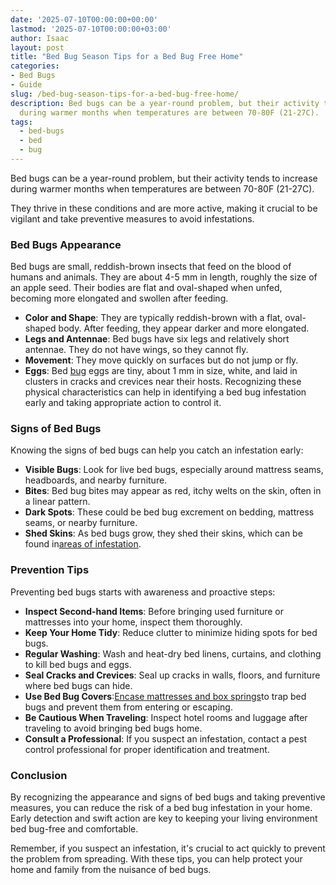 ```yaml
---
date: '2025-07-10T00:00:00+00:00'
lastmod: '2025-07-10T00:00:00+03:00'
author: Isaac
layout: post
title: "Bed Bug Season Tips for a Bed Bug Free Home"
categories:
- Bed Bugs
- Guide
slug: /bed-bug-season-tips-for-a-bed-bug-free-home/
description: Bed bugs can be a year-round problem, but their activity tends to increase
  during warmer months when temperatures are between 70-80F (21-27C).
tags: 
  - bed-bugs
  - bed
  - bug
---
```

Bed bugs can be a year-round problem, but their activity tends to increase during warmer months when temperatures are between 70-80F (21-27C).

They thrive in these conditions and are more active, making it crucial to be vigilant and take preventive measures to avoid infestations.
### Bed Bugs Appearance
Bed bugs are small, reddish-brown insects that feed on the blood of humans and animals. They are about 4-5 mm in length, roughly the size of an apple seed. Their bodies are flat and oval-shaped when unfed, becoming more elongated and swollen after feeding.
- **Color and Shape**: They are typically reddish-brown with a flat, oval-shaped body. After feeding, they appear darker and more elongated.
- **Legs and Antennae**: Bed bugs have six legs and relatively short antennae. They do not have wings, so they cannot fly.
- **Movement**: They move quickly on surfaces but do not jump or fly.
- **Eggs**: Bed [bug](/posts/bed-bug-bites-vs-other-bites/) eggs are tiny, about 1 mm in size, white, and laid in clusters in cracks and crevices near their hosts.
Recognizing these physical characteristics can help in identifying a bed bug infestation early and taking appropriate action to control it.
### Signs of Bed Bugs
Knowing the signs of bed bugs can help you catch an infestation early:
- **Visible Bugs**: Look for live bed bugs, especially around mattress seams, headboards, and nearby furniture.
- **Bites**: Bed bug bites may appear as red, itchy welts on the skin, often in a linear pattern.
- **Dark Spots**: These could be bed bug excrement on bedding, mattress seams, or nearby furniture.
- **Shed Skins**: As bed bugs grow, they shed their skins, which can be found in[areas of infestation](https://pestpolicy.com/what-does-bed-bug-poop-look-like/).
### Prevention Tips
Preventing bed bugs starts with awareness and proactive steps:
- **Inspect Second-hand Items**: Before bringing used furniture or mattresses into your home, inspect them thoroughly.
- **Keep Your Home Tidy**: Reduce clutter to minimize hiding spots for bed bugs.
- **Regular Washing**: Wash and heat-dry bed linens, curtains, and clothing to kill bed bugs and eggs.
- **Seal Cracks and Crevices**: Seal up cracks in walls, floors, and furniture where bed bugs can hide.
- **Use Bed Bug Covers**:[Encase mattresses and box springs](https://pestpolicy.com/best-bed-bug-mattress-encasements/)to trap bed bugs and prevent them from entering or escaping.
- **Be Cautious When Traveling**: Inspect hotel rooms and luggage after traveling to avoid bringing bed bugs home.
- **Consult a Professional**: If you suspect an infestation, contact a pest control professional for proper identification and treatment.
### Conclusion
By recognizing the appearance and signs of bed bugs and taking preventive measures, you can reduce the risk of a bed bug infestation in your home. Early detection and swift action are key to keeping your living environment bed bug-free and comfortable.

Remember, if you suspect an infestation, it's crucial to act quickly to prevent the problem from spreading. With these tips, you can help protect your home and family from the nuisance of bed bugs.
